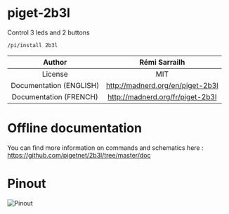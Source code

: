 # piget-2b3l
Control 3 leds and 2 buttons

````
/pi/install 2b3l
````


|Author                 |Rémi Sarrailh                       |
|:---------------------:|:----------------------------------:|
|License                | MIT                                |
|Documentation (ENGLISH)| http://madnerd.org/en/piget-2b3l    |
|Documentation (FRENCH) | http://madnerd.org/fr/piget-2b3l   |

# Offline documentation
You can find more information on commands and schematics here :
https://github.com/pigetnet/2b3l/tree/master/doc

# Pinout
![Pinout](https://raw.githubusercontent.com/pigetnet/led/master/doc/schema_2b3l.png)
